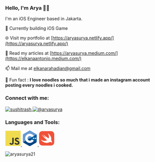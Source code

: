 ### Hello, I'm Arya 👋👋

<p align="left">I'm an iOS Engineer based in Jakarta.</p>

🎯 Currently building iOS Game

🌐 Visit my portfolio at [https://aryasurya.netlify.app/](https://aryasurya.netlify.app/)

📝 Read my articles at [https://aryasurya.medium.com/](https://elkanaantonio.medium.com/)

📫 Mail me at elkanarahadian@gmail.com

🍜 Fun fact : **I love noodles so much that i made an instagram account posting every noodles i cooked.**

<h3 align="left">Connect with me:</h3>
<p align="left">
  <a href="https://stackoverflow.com/users/10949514/sushitrash" target="blank">
    <img align="center" src="https://upload.wikimedia.org/wikipedia/commons/e/ef/Stack_Overflow_icon.svg" alt="sushitrash" height="60" width="60" />
  </a>
  <a href="https://medium.com/@aryasurya" target="blank">
    <img align="center" src="https://cdns.iconmonstr.com/wp-content/assets/preview/2018/240/iconmonstr-medium-1.png" alt="@aryasurya" height="50" width="50" />
  </a>
</p>

<h3 align="left">Languages and Tools:</h3>
<p align="left"> 
  <a href="https://developer.mozilla.org/en-US/docs/Web/JavaScript" target="_blank"> 
    <img src="https://raw.githubusercontent.com/devicons/devicon/master/icons/javascript/javascript-original.svg" alt="javascript" width="50" height="50"/> 
  </a> 
  <a href="https://www.w3schools.com/cpp/" target="_blank"> 
    <img src="https://raw.githubusercontent.com/devicons/devicon/master/icons/cplusplus/cplusplus-original.svg" alt="cplusplus" width="50" height="50"/> 
  </a> 
  <a href="https://developer.apple.com/swift/" target="_blank"> 
    <img src="https://raw.githubusercontent.com/devicons/devicon/master/icons/swift/swift-original.svg" alt="swift" width="50" height="50"/> 
  </a> 
</p>

<p>&nbsp;
  <img align="left" src="https://github-readme-stats.vercel.app/api?username=aryasurya21&show_icons=true&theme=radical&title_color=f5ec00&locale=en" alt="aryasurya21" />
</p>
